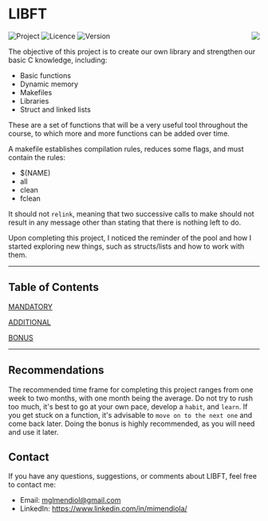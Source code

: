 # LIBFT

<div>

  ![Project](https://img.shields.io/badge/Project-Libft-blue)
  ![Licence](https://img.shields.io/badge/Licence-MIT-orange)
  ![Version](https://img.shields.io/badge/Version-1.0-green)
  <a href="https://github.com/MiMendiola/Libft/tree/main/Documentation/es/README.md" >
    <img src="https://img.shields.io/badge/Cambiar_Idioma-Español-purple" align="right">
  </a>

</div>

The objective of this project is to create our own library and strengthen our basic C knowledge, including:
- Basic functions
- Dynamic memory
- Makefiles
- Libraries
- Struct and linked lists

These are a set of functions that will be a very useful tool throughout the course, to which more and more functions can be added over time.

A makefile establishes compilation rules, reduces some flags, and must contain the rules:
- $(NAME)
- all
- clean
- fclean

It should not `relink`, meaning that two successive calls to make should not result in any message other than stating that there is nothing left to do.

Upon completing this project, I noticed the reminder of the pool and how I started exploring new things, such as structs/lists and how to work with them.

---

## Table of Contents

[MANDATORY](./Documentation/MANDATORY/MANDATORY.md)

[ADDITIONAL](./Documentation/ADDITIONAL/ADDITIONAL.md)

[BONUS](./Documentation/BONUS/BONUS.md)

---

## Recommendations

The recommended time frame for completing this project ranges from one week to two months, with one month being the average. 
Do not try to rush too much, it's best to go at your own pace, develop a `habit`, and `learn`.
If you get stuck on a function, it's advisable to `move on to the next one` and come back later. 
Doing the bonus is highly recommended, as you will need and use it later.

## Contact

If you have any questions, suggestions, or comments about LIBFT, feel free to contact me:

- Email: <a href="mailto:mglmendiol@gmail.com" style="text-decoration: none; color:#fff">mglmendiol@gmail.com</a>
- LinkedIn: <a href="https://www.linkedin.com/in/mimendiola/" style="text-decoration: none; color:#fff !important;">https://www.linkedin.com/in/mimendiola/</a>

